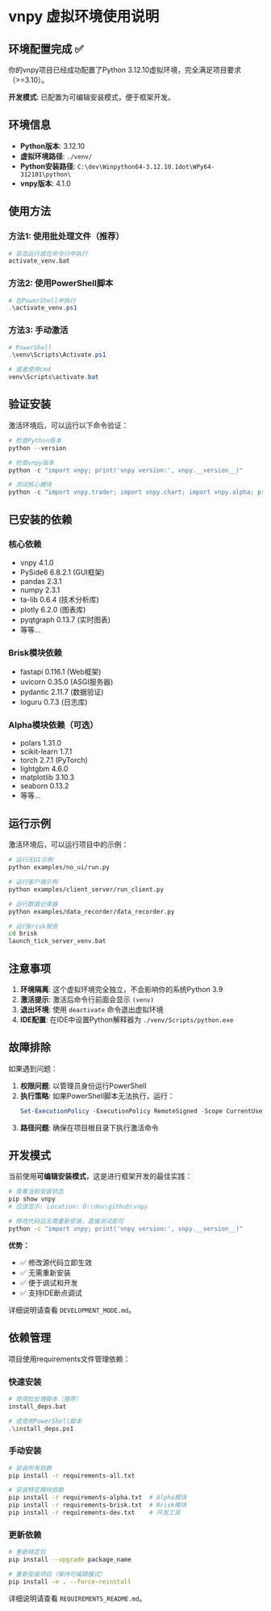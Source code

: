 # vnpy 虚拟环境使用说明

## 环境配置完成 ✅

你的vnpy项目已经成功配置了Python 3.12.10虚拟环境，完全满足项目要求（>=3.10）。

**开发模式**: 已配置为可编辑安装模式，便于框架开发。

## 环境信息

- **Python版本**: 3.12.10
- **虚拟环境路径**: `./venv/`
- **Python安装路径**: `C:\dev\Winpython64-3.12.10.1dot\WPy64-312101\python\`
- **vnpy版本**: 4.1.0

## 使用方法

### 方法1: 使用批处理文件（推荐）
```bash
# 双击运行或在命令行中执行
activate_venv.bat
```

### 方法2: 使用PowerShell脚本
```powershell
# 在PowerShell中执行
.\activate_venv.ps1
```

### 方法3: 手动激活
```powershell
# PowerShell
.\venv\Scripts\Activate.ps1

# 或者使用cmd
venv\Scripts\activate.bat
```

## 验证安装

激活环境后，可以运行以下命令验证：

```python
# 检查Python版本
python --version

# 检查vnpy版本
python -c "import vnpy; print('vnpy version:', vnpy.__version__)"

# 测试核心模块
python -c "import vnpy.trader; import vnpy.chart; import vnpy.alpha; print('All modules OK!')"
```

## 已安装的依赖

### 核心依赖
- vnpy 4.1.0
- PySide6 6.8.2.1 (GUI框架)
- pandas 2.3.1
- numpy 2.3.1
- ta-lib 0.6.4 (技术分析库)
- plotly 6.2.0 (图表库)
- pyqtgraph 0.13.7 (实时图表)
- 等等...

### Brisk模块依赖
- fastapi 0.116.1 (Web框架)
- uvicorn 0.35.0 (ASGI服务器)
- pydantic 2.11.7 (数据验证)
- loguru 0.7.3 (日志库)

### Alpha模块依赖（可选）
- polars 1.31.0
- scikit-learn 1.7.1
- torch 2.7.1 (PyTorch)
- lightgbm 4.6.0
- matplotlib 3.10.3
- seaborn 0.13.2
- 等等...

## 运行示例

激活环境后，可以运行项目中的示例：

```bash
# 运行无UI示例
python examples/no_ui/run.py

# 运行客户端示例
python examples/client_server/run_client.py

# 运行数据记录器
python examples/data_recorder/data_recorder.py

# 运行Brisk服务
cd brisk
launch_tick_server_venv.bat
```

## 注意事项

1. **环境隔离**: 这个虚拟环境完全独立，不会影响你的系统Python 3.9
2. **激活提示**: 激活后命令行前面会显示 `(venv)`
3. **退出环境**: 使用 `deactivate` 命令退出虚拟环境
4. **IDE配置**: 在IDE中设置Python解释器为 `./venv/Scripts/python.exe`

## 故障排除

如果遇到问题：

1. **权限问题**: 以管理员身份运行PowerShell
2. **执行策略**: 如果PowerShell脚本无法执行，运行：
   ```powershell
   Set-ExecutionPolicy -ExecutionPolicy RemoteSigned -Scope CurrentUser
   ```
3. **路径问题**: 确保在项目根目录下执行激活命令

## 开发模式

当前使用**可编辑安装模式**，这是进行框架开发的最佳实践：

```bash
# 查看当前安装状态
pip show vnpy
# 应该显示: Location: D:\dev\github\vnpy

# 修改代码后无需重新安装，直接测试即可
python -c "import vnpy; print('vnpy version:', vnpy.__version__)"
```

**优势：**
- ✅ 修改源代码立即生效
- ✅ 无需重新安装
- ✅ 便于调试和开发
- ✅ 支持IDE断点调试

详细说明请查看 `DEVELOPMENT_MODE.md`。

## 依赖管理

项目使用requirements文件管理依赖：

### 快速安装
```bash
# 使用批处理脚本（推荐）
install_deps.bat

# 或使用PowerShell脚本
.\install_deps.ps1
```

### 手动安装
```bash
# 安装所有依赖
pip install -r requirements-all.txt

# 安装特定模块依赖
pip install -r requirements-alpha.txt  # Alpha模块
pip install -r requirements-brisk.txt  # Brisk模块
pip install -r requirements-dev.txt    # 开发工具
```

### 更新依赖
```bash
# 更新特定包
pip install --upgrade package_name

# 重新安装项目（保持可编辑模式）
pip install -e . --force-reinstall
```

详细说明请查看 `REQUIREMENTS_README.md`。 